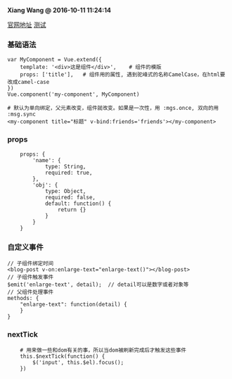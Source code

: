 **Xiang Wang @ 2016-10-11 11:24:14**

[官网地址](http://cn.vuejs.org/guide/components.html)
[测试](./component组件.html)


### 基础语法
```
var MyComponent = Vue.extend({
    template: '<div>这是组件</div>',    # 组件的模版
    props: ['title'],   # 组件用的属性, 遇到驼峰式的名称CamelCase，在html要改成camel-case
})
Vue.component('my-component', MyComponent)

# 默认为单向绑定，父元素改变，组件就改变。如果是一次性，用 :mgs.once, 双向的用 :msg.sync
<my-component title="标题" v-bind:friends='friends'></my-component>
```

### props
```
    props: {
        'name': {
            type: String,
            required: true,
        },
        'obj': {
            type: Object,
            required: false,
            default: function() {
                return {}
            }
        }
    }
```

### 自定义事件
```
// 子组件绑定时间
<blog-post v-on:enlarge-text="enlarge-text()"></blog-post>
// 子组件触发事件
$emit('enlarge-text', detail);  // detail可以是数字或者对象等
// 父组件处理事件
methods: {
    "enlarge-text": function(detail) {
    }
}
```

### nextTick
```
    # 用来做一些和dom有关的事，所以当dom被刷新完成后才触发这些事件
    this.$nextTick(function() {
        $('input', this.$el).focus();
    })
```
